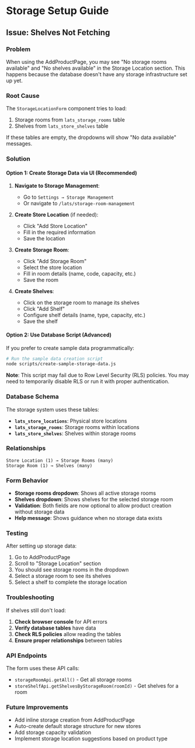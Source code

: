 # Storage Setup Guide

## Issue: Shelves Not Fetching

### Problem
When using the AddProductPage, you may see "No storage rooms available" and "No shelves available" in the Storage Location section. This happens because the database doesn't have any storage infrastructure set up yet.

### Root Cause
The `StorageLocationForm` component tries to load:
1. Storage rooms from `lats_storage_rooms` table
2. Shelves from `lats_store_shelves` table

If these tables are empty, the dropdowns will show "No data available" messages.

### Solution

#### Option 1: Create Storage Data via UI (Recommended)

1. **Navigate to Storage Management**:
   - Go to `Settings → Storage Management`
   - Or navigate to `/lats/storage-room-management`

2. **Create Store Location** (if needed):
   - Click "Add Store Location"
   - Fill in the required information
   - Save the location

3. **Create Storage Room**:
   - Click "Add Storage Room"
   - Select the store location
   - Fill in room details (name, code, capacity, etc.)
   - Save the room

4. **Create Shelves**:
   - Click on the storage room to manage its shelves
   - Click "Add Shelf"
   - Configure shelf details (name, type, capacity, etc.)
   - Save the shelf

#### Option 2: Use Database Script (Advanced)

If you prefer to create sample data programmatically:

```bash
# Run the sample data creation script
node scripts/create-sample-storage-data.js
```

**Note**: This script may fail due to Row Level Security (RLS) policies. You may need to temporarily disable RLS or run it with proper authentication.

### Database Schema

The storage system uses these tables:

- **`lats_store_locations`**: Physical store locations
- **`lats_storage_rooms`**: Storage rooms within locations
- **`lats_store_shelves`**: Shelves within storage rooms

### Relationships

```
Store Location (1) → Storage Rooms (many)
Storage Room (1) → Shelves (many)
```

### Form Behavior

- **Storage rooms dropdown**: Shows all active storage rooms
- **Shelves dropdown**: Shows shelves for the selected storage room
- **Validation**: Both fields are now optional to allow product creation without storage data
- **Help message**: Shows guidance when no storage data exists

### Testing

After setting up storage data:

1. Go to AddProductPage
2. Scroll to "Storage Location" section
3. You should see storage rooms in the dropdown
4. Select a storage room to see its shelves
5. Select a shelf to complete the storage location

### Troubleshooting

If shelves still don't load:

1. **Check browser console** for API errors
2. **Verify database tables** have data
3. **Check RLS policies** allow reading the tables
4. **Ensure proper relationships** between tables

### API Endpoints

The form uses these API calls:

- `storageRoomApi.getAll()` - Get all storage rooms
- `storeShelfApi.getShelvesByStorageRoom(roomId)` - Get shelves for a room

### Future Improvements

- Add inline storage creation from AddProductPage
- Auto-create default storage structure for new stores
- Add storage capacity validation
- Implement storage location suggestions based on product type
